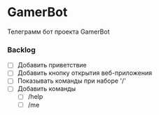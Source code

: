 # GamerBot

Телеграмм бот проекта GamerBot

### Backlog

- [ ] Добавить приветствие
- [ ] Добавить кнопку открытия веб-приложения
- [ ] Показывать команды при наборе '/'
- [ ] Добавить команды
  - [ ] /help
  - [ ] /me

